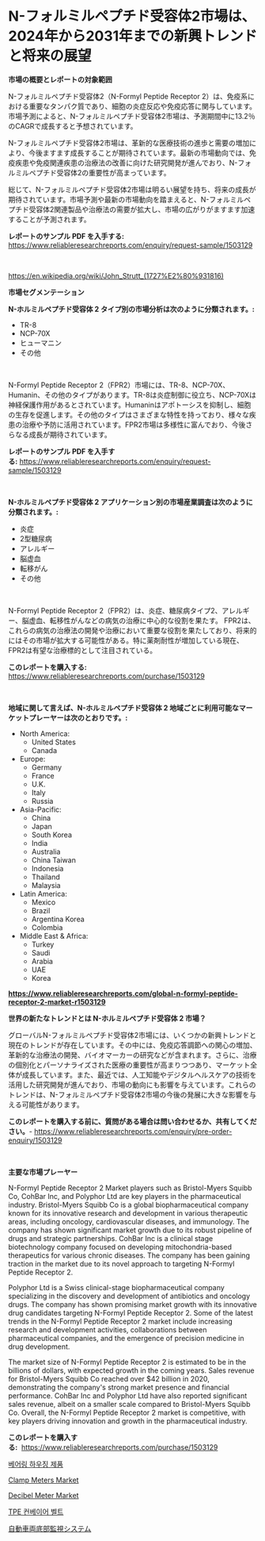 <p><h1>N-フォルミルペプチド受容体2市場は、2024年から2031年までの新興トレンドと将来の展望</h1></p><p><strong>市場の概要とレポートの対象範囲</strong></p>
<p><p>N-フォルミルペプチド受容体2（N-Formyl Peptide Receptor 2）は、免疫系における重要なタンパク質であり、細胞の炎症反応や免疫応答に関与しています。市場予測によると、N-フォルミルペプチド受容体2市場は、予測期間中に13.2％のCAGRで成長すると予想されています。</p><p>N-フォルミルペプチド受容体2市場は、革新的な医療技術の進歩と需要の増加により、今後ますます成長することが期待されています。最新の市場動向では、免疫疾患や免疫関連疾患の治療法の改善に向けた研究開発が進んでおり、N-フォルミルペプチド受容体2の重要性が高まっています。</p><p>総じて、N-フォルミルペプチド受容体2市場は明るい展望を持ち、将来の成長が期待されています。市場予測や最新の市場動向を踏まえると、N-フォルミルペプチド受容体2関連製品や治療法の需要が拡大し、市場の広がりがますます加速することが予測されます。</p></p>
<p><strong>レポートのサンプル PDF を入手する:</strong> <a href="https://www.reliableresearchreports.com/enquiry/request-sample/1503129">https://www.reliableresearchreports.com/enquiry/request-sample/1503129</a></p>
<p>&nbsp;</p>
<p><a href="https://en.wikipedia.org/wiki/John_Strutt_(1727%E2%80%931816)">https://en.wikipedia.org/wiki/John_Strutt_(1727%E2%80%931816)</a></p>
<p><strong>市場セグメンテーション</strong></p>
<p><strong>N-ホルミルペプチド受容体 2 タイプ別の市場分析は次のように分類されます。:</strong></p>
<p><ul><li>TR-8</li><li>NCP-70X</li><li>ヒューマニン</li><li>その他</li></ul></p>
<p>&nbsp;</p>
<p><p>N-Formyl Peptide Receptor 2（FPR2）市場には、TR-8、NCP-70X、Humanin、その他のタイプがあります。TR-8は炎症制御に役立ち、NCP-70Xは神経保護作用があるとされています。Humaninはアポトーシスを抑制し、細胞の生存を促進します。その他のタイプはさまざまな特性を持っており、様々な疾患の治療や予防に活用されています。FPR2市場は多様性に富んでおり、今後さらなる成長が期待されています。</p></p>
<p><strong>レポートのサンプル PDF を入手する:</strong>&nbsp;<a href="https://www.reliableresearchreports.com/enquiry/request-sample/1503129">https://www.reliableresearchreports.com/enquiry/request-sample/1503129</a></p>
<p>&nbsp;</p>
<p><strong> N-ホルミルペプチド受容体 2 アプリケーション別の市場産業調査は次のように分類されます。:</strong></p>
<p><ul><li>炎症</li><li>2型糖尿病</li><li>アレルギー</li><li>脳虚血</li><li>転移がん</li><li>その他</li></ul></p>
<p>&nbsp;</p>
<p><p>N-Formyl Peptide Receptor 2（FPR2）は、炎症、糖尿病タイプ2、アレルギー、脳虚血、転移性がんなどの病気の治療に中心的な役割を果たす。 FPR2は、これらの病気の治療法の開発や治療において重要な役割を果たしており、将来的にはその市場が拡大する可能性がある。特に薬剤耐性が増加している現在、FPR2は有望な治療標的として注目されている。</p></p>
<p><strong>このレポートを購入する:</strong>&nbsp; <a href="https://www.reliableresearchreports.com/purchase/1503129">https://www.reliableresearchreports.com/purchase/1503129</a></p>
<p>&nbsp;</p>
<p><strong>地域に関して言えば、N-ホルミルペプチド受容体 2 地域ごとに利用可能なマーケットプレーヤーは次のとおりです。:</strong></p>
<p><ul>
    <li>
        North America:
        <ul>
            <li>United States</li>
            <li>Canada</li>
        </ul>
    </li>
    <li>
        Europe:
        <ul>
            <li>Germany</li>
            <li>France</li>
            <li>U.K.</li>
            <li>Italy</li>
            <li>Russia</li>
        </ul>
    </li>
    <li>
        Asia-Pacific:
        <ul>
            <li>China</li>
            <li>Japan</li>
            <li>South Korea</li>
            <li>India</li>
            <li>Australia</li>
            <li>China Taiwan</li>
            <li>Indonesia</li>
            <li>Thailand</li>
            <li>Malaysia</li>
        </ul>
    </li>
    <li>
        Latin America:
        <ul>
            <li>Mexico</li>
            <li>Brazil</li>
            <li>Argentina Korea</li>
            <li>Colombia</li>
        </ul>
    </li>
    <li>
        Middle East & Africa:
        <ul>
            <li>Turkey</li>
            <li>Saudi</li>
            <li>Arabia</li>
            <li>UAE</li>
            <li>Korea</li>
        </ul>
    </li>
    </ul></p>
<p><strong><a href="https://www.reliableresearchreports.com/global-n-formyl-peptide-receptor-2-market-r1503129">https://www.reliableresearchreports.com/global-n-formyl-peptide-receptor-2-market-r1503129</a></strong>&nbsp;</p>
<p><strong>世界の新たなトレンドとは N-ホルミルペプチド受容体 2 市場？</strong></p>
<p><p>グローバルN-フォルミルペプチド受容体2市場には、いくつかの新興トレンドと現在のトレンドが存在しています。その中には、免疫応答調節への関心の増加、革新的な治療法の開発、バイオマーカーの研究などが含まれます。さらに、治療の個別化とパーソナライズされた医療の重要性が高まりつつあり、マーケット全体が成長しています。また、最近では、人工知能やデジタルヘルスケアの技術を活用した研究開発が進んでおり、市場の動向にも影響を与えています。これらのトレンドは、N-フォルミルペプチド受容体2市場の今後の発展に大きな影響を与える可能性があります。</p></p>
<p><strong>このレポートを購入する前に、質問がある場合は問い合わせるか、共有してください。</strong>- <a href="https://www.reliableresearchreports.com/enquiry/pre-order-enquiry/1503129">https://www.reliableresearchreports.com/enquiry/pre-order-enquiry/1503129</a></p>
<p>&nbsp;</p>
<p><strong>主要な市場プレーヤー</strong></p>
<p><p>N-Formyl Peptide Receptor 2 Market players such as Bristol-Myers Squibb Co, CohBar Inc, and Polyphor Ltd are key players in the pharmaceutical industry. Bristol-Myers Squibb Co is a global biopharmaceutical company known for its innovative research and development in various therapeutic areas, including oncology, cardiovascular diseases, and immunology. The company has shown significant market growth due to its robust pipeline of drugs and strategic partnerships. CohBar Inc is a clinical stage biotechnology company focused on developing mitochondria-based therapeutics for various chronic diseases. The company has been gaining traction in the market due to its novel approach to targeting N-Formyl Peptide Receptor 2.</p><p>Polyphor Ltd is a Swiss clinical-stage biopharmaceutical company specializing in the discovery and development of antibiotics and oncology drugs. The company has shown promising market growth with its innovative drug candidates targeting N-Formyl Peptide Receptor 2. Some of the latest trends in the N-Formyl Peptide Receptor 2 market include increasing research and development activities, collaborations between pharmaceutical companies, and the emergence of precision medicine in drug development.</p><p>The market size of N-Formyl Peptide Receptor 2 is estimated to be in the billions of dollars, with expected growth in the coming years. Sales revenue for Bristol-Myers Squibb Co reached over $42 billion in 2020, demonstrating the company's strong market presence and financial performance. CohBar Inc and Polyphor Ltd have also reported significant sales revenue, albeit on a smaller scale compared to Bristol-Myers Squibb Co. Overall, the N-Formyl Peptide Receptor 2 market is competitive, with key players driving innovation and growth in the pharmaceutical industry.</p></p>
<p><strong>このレポートを購入する:</strong>&nbsp;&nbsp;<a href="https://www.reliableresearchreports.com/purchase/1503129">https://www.reliableresearchreports.com/purchase/1503129</a></p>
<p><p><a href="https://github.com/garnett961902/Market-Research-Report-List-1/blob/main/7867061149772.md">베어링 하우징 제품</a></p><p><a href="https://issuu.com/reportprime-2/docs/clamp-meters-market-size-2030.pptx">Clamp Meters Market</a></p><p><a href="https://issuu.com/reportprime-2/docs/decibel-meter-market-size-2030.pptx">Decibel Meter Market</a></p><p><a href="https://github.com/Madalyell456456/Market-Research-Report-List-2/blob/main/4332318149771.md">TPE 컨베이어 벨트</a></p><p><a href="https://github.com/roulaayoub-saad/Market-Research-Report-List-1/blob/main/7342227141945.md">自動車両底部監視システム</a></p></p>